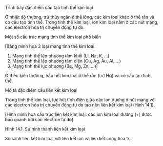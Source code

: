 Trình bày đặc điểm cấu tạo tinh thể kim loại

Ở nhiệt độ thường, trừ thủy ngân ở thể lỏng, các kim loại khác ở thể rắn và có cấu tạo tinh thể. Trong tinh thể kim loại, ion kim loại nằm ở các nút mạng, các electron hóa trị chuyển động tự do.

Một số cấu trúc mạng tinh thể kim loại phổ biến

[Bảng minh họa 3 loại mạng tinh thể kim loại:
1. Mạng tinh thể lập phương tâm khối (Li, Na, K, ...)
2. Mạng tinh thể lập phương tâm diện (Cu, Ag, Au, Al, ...)
3. Mạng tinh thể lục phương (Be, Mg, Zn, ...)]

Ở điều kiện thường, hầu hết kim loại ở thể rắn (trừ Hg) và có cấu tạo tinh thể.

Mô tả đặc điểm cấu liên kết kim loại

Trong tinh thể kim loại, lực hút tĩnh điện giữa các ion dương ở nút mạng với các electron hóa trị chuyển động tự do tạo nên liên kết kim loại (Hình 14.1).

[Hình minh họa cấu trúc liên kết kim loại: các ion kim loại dương (+) được bao quanh bởi các electron tự do]

Hình 14.1. Sự hình thành liên kết kim loại

So sánh liên kết kim loại với liên kết ion và liên kết cộng hóa trị.